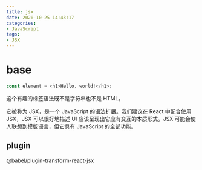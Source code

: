 ```yaml
---
title: jsx
date: 2020-10-25 14:43:17
categories:
- JavaScript
tags:
- JSX
---
```



# base
``` js
const element = <h1>Hello, world!</h1>;
```
这个有趣的标签语法既不是字符串也不是 HTML。

它被称为 JSX，是一个 JavaScript 的语法扩展。我们建议在 React 中配合使用 JSX，JSX 可以很好地描述 UI 应该呈现出它应有交互的本质形式。JSX 可能会使人联想到模版语言，但它具有 JavaScript 的全部功能。

## plugin
@babel/plugin-transform-react-jsx
